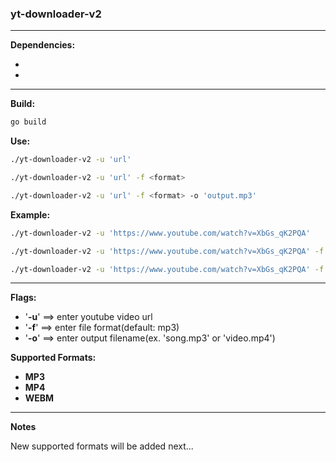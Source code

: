 ### yt-downloader-v2

****

**Dependencies:**

- [youtube-dl]: (https://github.com/ytdl-org/youtube-dl)

- [ffmpeg]: (https://ffmpeg.org/)

****

**Build:**

```bash
go build
```

**Use:**

```bash
./yt-downloader-v2 -u 'url'
```

```bash
./yt-downloader-v2 -u 'url' -f <format>
```

```bash
./yt-downloader-v2 -u 'url' -f <format> -o 'output.mp3'
```

**Example:**

```bash
./yt-downloader-v2 -u 'https://www.youtube.com/watch?v=XbGs_qK2PQA'
```

```bash
./yt-downloader-v2 -u 'https://www.youtube.com/watch?v=XbGs_qK2PQA' -f mp4
```

```bash
./yt-downloader-v2 -u 'https://www.youtube.com/watch?v=XbGs_qK2PQA' -f mp4 -o 'rapgod.mp4'
```

****

**Flags:**

- '**-u**' ==> enter youtube video url
- '**-f**' ==> enter file format(default: mp3)
- '**-o**' ==> enter output filename(ex. 'song.mp3' or 'video.mp4')

**Supported Formats:**

- **MP3**
- **MP4**
- **WEBM**

****

**Notes**

New supported formats will be added next...
